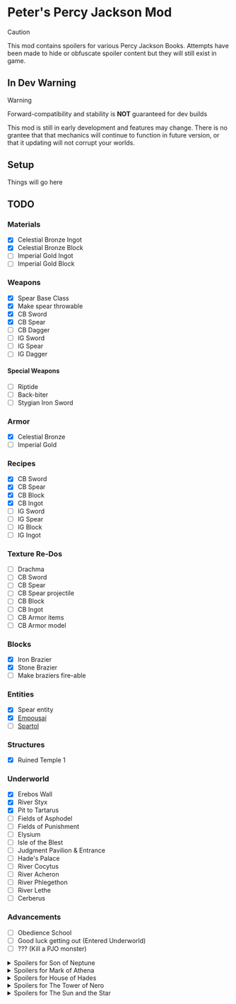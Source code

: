 # Peter's Percy Jackson Mod

> [!CAUTION]
> This mod contains spoilers for various Percy Jackson Books.
> Attempts have been made to hide or obfuscate spoiler content but they will still exist in game.

## In Dev Warning

> [!WARNING]
> Forward-compatibility and stability is **NOT** guaranteed for dev builds

This mod is still in early development and features may change.
There is no grantee that that mechanics will continue to function in future version, or that it updating will not corrupt your worlds.

## Setup

Things will go here

## TODO

### Materials
- [x] Celestial Bronze Ingot
- [x] Celestial Bronze Block
- [ ] Imperial Gold Ingot
- [ ] Imperial Gold Block

### Weapons
- [x] Spear Base Class
- [x] Make spear throwable
- [x] CB Sword
- [x] CB Spear
- [ ] CB Dagger
- [ ] IG Sword
- [ ] IG Spear
- [ ] IG Dagger

#### Special Weapons
- [ ] Riptide
- [ ] Back-biter
- [ ] Stygian Iron Sword

### Armor
- [x] Celestial Bronze
- [ ] Imperial Gold

### Recipes
- [x] CB Sword
- [x] CB Spear
- [x] CB Block
- [x] CB Ingot
- [ ] IG Sword
- [ ] IG Spear
- [ ] IG Block
- [ ] IG Ingot

### Texture Re-Dos
- [ ] Drachma
- [ ] CB Sword
- [ ] CB Spear
- [ ] CB Spear projectile
- [ ] CB Block
- [ ] CB Ingot
- [ ] CB Armor items
- [ ] CB Armor model

### Blocks
- [x] Iron Brazier
- [x] Stone Brazier
- [ ] Make braziers fire-able

### Entities
- [x] Spear entity
- [x] [Empousai](https://riordan.fandom.com/wiki/Empousa)
- [ ] [Spartol](https://riordan.fandom.com/wiki/Skeleton_Warrior)

### Structures
- [x] Ruined Temple 1

### Underworld
- [x] Erebos Wall
- [x] River Styx
- [x] Pit to Tartarus
- [ ] Fields of Asphodel
- [ ] Fields of Punishment
- [ ] Elysium
- [ ] Isle of the Blest
- [ ] Judgment Pavilion & Entrance
- [ ] Hade's Palace
- [ ] River Cocytus
- [ ] River Acheron
- [ ] River Phlegethon
- [ ] River Lethe
- [ ] Cerberus

### Advancements
- [ ] Obedience School
- [ ] Good luck getting out (Entered Underworld)
- [ ] ??? (Kill a PJO monster)

<details>
    <summary>Spoilers for Son of Neptune</summary>

#### Special Weapons
- [ ] Franks' Spartol Spear

</details>

<details>
    <summary>Spoilers for Mark of Athena</summary>
    
#### Tartarus
- [ ] Dimension
- [ ] Entrance from underworld (pit)
- [ ] Entrance from overworld

#### Advancements
- [ ] Why did you do that (fall from the underworld to Tartarus via the pit)
- [ ] The long fall (fall from the overworld to Tartarus)

</details>

<details>
    <summary>Spoilers for House of Hades</summary>
    
#### Tartarus
- [ ] Deadly air
- [ ] Outer step
- [ ] Underworld rivers
- [ ] Damasen's Swamp
- [ ] Maeonian drakon
- [ ] Hermes shrine
- [ ] Mansion of Night
- [ ] Heart

#### Advancements
- [ ] ??? (exit Tartarus)

</details>

<details>
    <summary>Spoilers for The Tower of Nero</summary>
    
#### Tartarus
- [ ] Edge of chaos

</details>

<details>
    <summary>Spoilers for The Sun and the Star</summary>
    
#### Underworld
- [ ] Troglodyte caves

#### Advancements
- [ ] The easy way (enter Tartarus from the underworld in a boat)

</details>